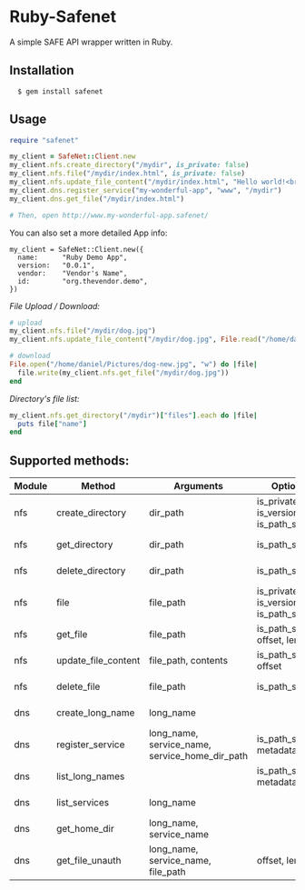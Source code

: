 # Ruby-Safenet

A simple SAFE API wrapper written in Ruby.

## Installation
```
  $ gem install safenet
```

## Usage

```ruby
require "safenet"

my_client = SafeNet::Client.new
my_client.nfs.create_directory("/mydir", is_private: false)
my_client.nfs.file("/mydir/index.html", is_private: false)
my_client.nfs.update_file_content("/mydir/index.html", "Hello world!<br>I'm a webpage :D")
my_client.dns.register_service("my-wonderful-app", "www", "/mydir")
my_client.dns.get_file("/mydir/index.html")

# Then, open http://www.my-wonderful-app.safenet/
```

You can also set a more detailed App info:
```
my_client = SafeNet::Client.new({
  name:      "Ruby Demo App",
  version:   "0.0.1",
  vendor:    "Vendor's Name",
  id:        "org.thevendor.demo",
})
```

*File Upload / Download:*
```ruby
# upload
my_client.nfs.file("/mydir/dog.jpg")
my_client.nfs.update_file_content("/mydir/dog.jpg", File.read("/home/daniel/Pictures/dog.jpg"))

# download
File.open("/home/daniel/Pictures/dog-new.jpg", "w") do |file|
  file.write(my_client.nfs.get_file("/mydir/dog.jpg"))
end
```

*Directory's file list:*
```ruby
my_client.nfs.get_directory("/mydir")["files"].each do |file|
  puts file["name"]
end
```

## Supported methods:
|Module|Method|Arguments|Optional|Doc|
|------|------|---------|--------|---|
|nfs|create_directory|dir_path|is_private, is_versioned, is_path_shared|Reference: https://maidsafe.readme.io/docs/nfs-create-directory|
|nfs|get_directory|dir_path|is_path_shared|https://maidsafe.readme.io/docs/nfs-get-directory|
|nfs|delete_directory|dir_path|is_path_shared|https://maidsafe.readme.io/docs/nfs-create-directory|
|nfs|file|file_path|is_private, is_versioned, is_path_shared|https://maidsafe.readme.io/docs/nfsfile|
|nfs|get_file|file_path|is_path_shared, offset, length|https://maidsafe.readme.io/docs/nfs-get-file|
|nfs|update_file_content|file_path, contents|is_path_shared, offset|https://maidsafe.readme.io/docs/nfs-update-file-content|
|nfs|delete_file|file_path|is_path_shared|https://maidsafe.readme.io/docs/nfs-delete-file|
|dns|create_long_name|long_name||https://maidsafe.readme.io/docs/dns-create-long-name|
|dns|register_service|long_name, service_name, service_home_dir_path|is_path_shared, metadata|https://maidsafe.readme.io/docs/dns-register-service|
|dns|list_long_names||is_path_shared, metadata|https://maidsafe.readme.io/docs/dns-list-long-names|
|dns|list_services|long_name||https://maidsafe.readme.io/docs/dns-list-services|
|dns|get_home_dir|long_name, service_name||https://maidsafe.readme.io/docs/dns-get-home-dir|
|dns|get_file_unauth|long_name, service_name, file_path|offset, length|https://maidsafe.readme.io/docs/dns-get-file-unauth|
